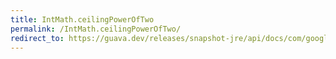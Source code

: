 ```yaml
---
title: IntMath.ceilingPowerOfTwo
permalink: /IntMath.ceilingPowerOfTwo/
redirect_to: https://guava.dev/releases/snapshot-jre/api/docs/com/google/common/math/IntMath.html#ceilingPowerOfTwo-int-
---
```

